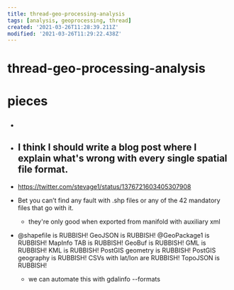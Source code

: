 ```yaml
---
title: thread-geo-processing-analysis
tags: [analysis, geoprocessing, thread]
created: '2021-03-26T11:28:39.211Z'
modified: '2021-03-26T11:29:22.438Z'
---
```


# thread-geo-processing-analysis

# pieces

- ## 

- ## I think I should write a blog post where I explain what's wrong with every single spatial file format.
- https://twitter.com/stevage1/status/1376721603405307908
- Bet you can’t find any fault with .shp files or any of the 42 mandatory files that go with it.
  - they're only good when exported from manifold with auxiliary xml
- @shapefiIe is RUBBISH! GeoJSON is RUBBISH! @GeoPackage1 is RUBBISH! MapInfo TAB is RUBBISH! GeoBuf is RUBBISH! GML is RUBBISH! KML is RUBBISH! PostGIS geometry is RUBBISH! PostGIS geography is RUBBISH! CSVs with lat/lon are RUBBISH! TopoJSON is RUBBISH!
  - we can automate this with gdalinfo --formats

